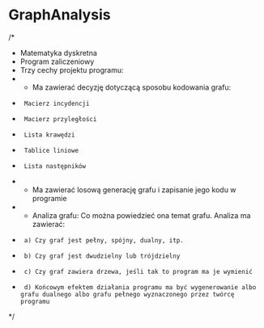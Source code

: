 # GraphAnalysis
/*
 * Matematyka dyskretna
 * Program zaliczeniowy
 * Trzy cechy projektu programu:
 * - Ma zawierać decyzję dotyczącą sposobu kodowania grafu:
 *      Macierz incydencji
 *      Macierz przyległości
 *      Lista krawędzi
 *      Tablice liniowe
 *      Lista następników
 * - Ma zawierać losową generację grafu i zapisanie jego kodu w programie
 * - Analiza grafu: Co można powiedzieć ona temat grafu. Analiza ma zawierać:
 *      a) Czy graf jest pełny, spójny, dualny, itp.
 *      b) Czy graf jest dwudzielny lub trójdzielny
 *      c) Czy graf zawiera drzewa, jeśli tak to program ma je wymienić
 *      d) Końcowym efektem działania programu ma być wygenerowanie albo grafu dualnego albo grafu pełnego wyznaczonego przez twórcę programu
 */

